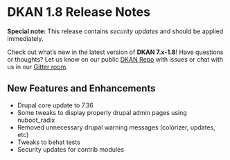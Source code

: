 # DKAN 1.8 Release Notes

**Special note:** This release contains *security updates* and should be applied immediately.

Check out what’s new in the latest version of **DKAN 7.x-1.8**! Have questions or thoughts? Let us know on our public [DKAN Repo](https://github.com/GetDKAN/dkan) with issues or chat with us in our [Gitter room](https://gitter.im/GetDKAN/dkan?utm_source=badge&utm_medium=badge&utm_campaign=pr-badge&utm_content=badge).

## New Features and Enhancements
- Drupal core update to 7.36
- Some tweaks to display properly drupal admin pages using nuboot_radix
- Removed unnecessary drupal warning messages (colorizer, updates, etc)
- Tweaks to behat tests
- Security updates for contrib modules
